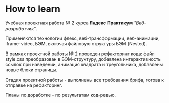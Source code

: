 # How to learn


Учебная проектная работа № 2 курса __Яндекс Практикум__ _"Веб-разработчик"_.

Применяются технологии флекс, веб-трансформации, веб-анимации, iframe-video, БЭМ, включая файловую структуры БЭМ (Nested).

В рамках проектной работы № 2 проведен рефакторинг кода: файл style.css преобразован в БЭМ-структуру, добавлена интерактивность ссылок при наведении, анимация квадрата и треугольника, добавлены новые блоки страницы.

Стадия проектной работы - выполнены все требования брифа, готова к отправке на рефакторинг.

Планы по доработке - по результатам код-ревью.
